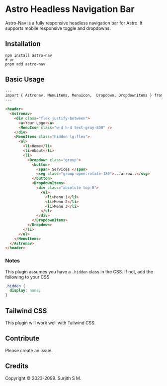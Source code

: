 # Astro Headless Navigation Bar

Astro-Nav is a fully responsive headless navigation bar for Astro. It supports mobile responsive toggle and dropdowns.

## Installation

```
npm install astro-nav
# or
pnpm add astro-nav
```

## Basic Usage

```html
---
import { Astronav, MenuItems, MenuIcon,  Dropdown, DropdownItems } from "astro-nav";
---

<header>
  <Astronav>
    <div class="flex justify-between">
      <a>Your Logo</a>
      <MenuIcon class="w-4 h-4 text-gray-800" />
    </div>
    <MenuItems class="hidden lg:flex">
      <ul>
        <li>Home</li>
        <li>About</li>
        <li>
          <Dropdown class="group">
            <button>
              <span> Services </span>
              <svg class="group-open:rotate-180">...arrow..</svg>
            </button>
            <DropdownItems>
              <div class="absolute top-0">
                <ul>
                  <li>Menu 1</li>
                  <li>Menu 2</li>
                  <li>Menu 3</li>
                </ul>
              </div>
            </DropdownItems>
          </Dropdown>
        </li>
      </ul>
    </MenuItems>
  </Astronav>
</header>
```

### Notes

This plugin assumes you have a `.hidden` class in the CSS. If not, add the following to your CSS

```css
.hidden {
  display: none;
}
```

## Tailwind CSS

This plugin will work well with Tailwind CSS.

## Contribute

Please create an issue.

## Credits

Copyright ©️ 2023-2099. Surjith S M.

